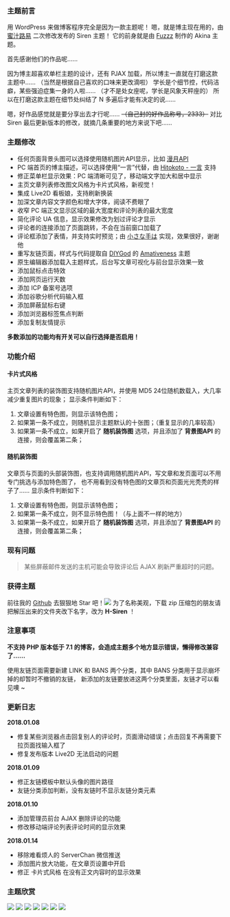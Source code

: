 ### 主题前言

用 WordPress 来做博客程序完全是因为一款主题呢！
嗯，就是博主现在用的，由 [蜜汁路易](https://www.cssplus.org/ "蜜汁路易") 二次修改发布的 Siren 主题！
它的前身就是由 [Fuzzz](http://fui.im/ "Fuzzz") 制作的 Akina 主题。

首先感谢他们的作品呢……

因为博主超喜欢单栏主题的设计，还有 PJAX 加载，所以博主一直就在打磨这款主题中……
（当然是根据自己喜欢的口味来更改滴啦）
学长是个细节控，代码洁癖，某些强迫症集一身的人啦……
（才不是处女座呢，学长是风象天秤座的）
所以在打磨这款主题在细节处纠结了 N 多遍后才能有决定的说……

嗯，好作品感觉就是要分享出去才行呢……
~~（自己封的好作品称号，2333）~~
对比 Siren 最后更新版本的修改，就摘几条重要的地方来说下吧……

### 主题修改

- 任何页面背景头图可以选择使用随机图片API显示，比如 [漫月API](https://random.ikmoe.com/ "漫月API")
- PC 端首页的博主描述，可以选择使用“一言”代替，由 [Hitokoto - 一言](http://hitokoto.cn/ "Hitokoto - 一言") 支持
- 修正菜单栏显示效果：PC 端清晰可见了，移动端文字加大和居中显示
- 主页文章列表修改图文风格为卡片式风格，新视觉！
- 集成 Live2D 看板娘，支持刷新换装
- 加深文章内容文字颜色和增大字体，阅读不费眼了
- 收窄 PC 端正文显示区域的最大宽度和评论列表的最大宽度
- 简化评论 UA 信息，显示效果修改为划过评论才显示
- 评论者的连接添加了页面跳转，不会在当前窗口加载了
- 评论框添加了表情，并支持实时预览；由 [小さな手は](http://www.littlehands.site/ "小さな手は") 实现，效果很好，谢谢他
- 重写友链页面，样式与代码提取自 [DIYGod](https://diygod.me/ "DIYGod") 的 [Amativeness](https://github.com/DIYgod/Amativeness "Amativeness") 主题
- 原生编辑器添加载入主题样式，后台写文章可视化与前台显示效果一致
- 添加鼠标点击特效
- 添加网页运行天数
- 添加 ICP 备案号选项
- 添加谷歌分析代码输入框
- 添加屏蔽鼠标右键
- 添加浏览器标签焦点判断
- 添加复制友情提示

**多数添加的功能均有开关可以自行选择是否启用！**

### 功能介绍

#### 卡片式风格

主页文章列表的装饰图支持随机图片API，并使用 MD5 24位随机数载入，大几率减少重复图片的现象；
显示条件判断如下：
1. 文章设置有特色图，则显示该特色图；
2. 如果第一条不成立，则随机显示主题默认的十张图；（重复显示的几率较高）
3. 如果第一条不成立，如果开启了 **随机装饰图** 选项，并且添加了 **背景图API** 的连接，则会覆盖第二条；

#### 随机装饰图

文章页与页面的头部装饰图，也支持调用随机图片API，写文章和发页面可以不用专门挑选与添加特色图了，
也不用看到没有特色图的文章页和页面光光秃秃的样子了……
显示条件判断如下：
1. 文章设置有特色图，则显示该特色图；
2. 如果第一条不成立，则不显示特色图！（与上面不一样的地方）
3. 如果第一条不成立，如果开启了 **随机装饰图** 选项，并且添加了 **背景图API** 的连接，则会覆盖第二条；

### 现有问题
> 某些屏蔽邮件发送的主机可能会导致评论后 AJAX 刷新严重超时的问题。

### 获得主题
前往我的 [Github](https://github.com/galnetwen/H-Siren "Github") 去狠狠地 Star 吧！![](https://haremu.com/wp-content/themes/Siren/OwO/images/emoticon_002.png)
为了名称美观，下载 zip 压缩包的朋友请把解压出来的文件夹改下名字，改为 **H-Siren** ！

### 注意事项
**不支持 PHP 版本低于 7.1 的博客，会造成主题多个地方显示错误，懒得修改兼容了……**

使用友链页面需要新建 LINK 和 BANS 两个分类，其中 BANS 分类用于显示崩坏掉的却暂时不撤销的友链，
新添加的友链要放进这两个分类里面，友链才可以看见噢 ~

### 更新日志
**2018.01.08**
- 修复某些浏览器点击回复别人的评论时，页面滑动错误；点击回复不再需要下拉页面找输入框了
- 修复发布版本 Live2D 无法启动的问题

**2018.01.09**
- 修正友链模板中默认头像的图片路径
- 友链分类添加判断，没有友链时不显示友链分类元素

**2018.01.10**
- 添加管理员前台 AJAX 删除评论的功能
- 修改移动端评论列表评论时间的显示效果

**2018.01.14**
- 移除难看烦人的 ServerChan 微信推送
- 添加图片放大功能，在文章页设置中开启
- 修正 卡片式风格 在没有正文内容时的显示效果

### 主题欣赏
![](https://haremu.com/wp-content/uploads/2018/01/20180110051930.jpg)
![](https://haremu.com/wp-content/uploads/2018/01/20180110052048.jpg)
![](https://haremu.com/wp-content/uploads/2018/01/20180110052201.jpg)
![](https://haremu.com/wp-content/uploads/2018/01/20180110052250.jpg)
![](https://haremu.com/wp-content/uploads/2018/01/20180110052347.jpg)
![](https://haremu.com/wp-content/uploads/2018/01/20180110052418.jpg)
![](https://haremu.com/wp-content/uploads/2018/01/20180110052542.jpg)